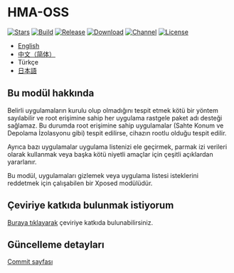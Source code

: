 # HMA-OSS

[![Stars](https://img.shields.io/github/stars/frknkrc44/HMA-OSS?label=Stars)](https://github.com/frknkrc44)
[![Build](https://img.shields.io/github/actions/workflow/status/frknkrc44/HMA-OSS/main.yml?branch=master&logo=github)](https://github.com/frknkrc44/HMA-OSS/actions)
[![Release](https://img.shields.io/github/v/release/frknkrc44/HMA-OSS?label=Release)](https://github.com/frknkrc44/HMA-OSS/releases/latest)
[![Download](https://img.shields.io/github/downloads/frknkrc44/HMA-OSS/total)](https://github.com/frknkrc44/HMA-OSS/releases/latest)
[![Channel](https://img.shields.io/badge/Telegram-Channel-blue.svg?logo=telegram)](https://t.me/aerathfuns)
[![License](https://img.shields.io/github/license/frknkrc44/HMA-OSS?label=License)](https://choosealicense.com/licenses/gpl-3.0/)

- [English](README.md)
- [中文（简体）](README_zh_CN.md)
- Türkçe
- [日本語](README_ja.md)

## Bu modül hakkında

Belirli uygulamaların kurulu olup olmadığını tespit etmek kötü bir yöntem sayılabilir ve root erişimine sahip her uygulama rastgele paket adı desteği sağlamaz. Bu durumda root erişimine sahip uygulamalar (Sahte Konum ve Depolama İzolasyonu gibi) tespit edilirse, cihazın rootlu olduğu tespit edilir.

Ayrıca bazı uygulamalar uygulama listenizi ele geçirmek, parmak izi verileri olarak kullanmak veya başka kötü niyetli amaçlar için çeşitli açıklardan yararlanır.

Bu modül, uygulamaları gizlemek veya uygulama listesi isteklerini reddetmek için çalışabilen bir Xposed modülüdür.

## Çeviriye katkıda bulunmak istiyorum
[Buraya tıklayarak](https://crowdin.com/project/frknkrc44-hma-oss) çeviriye katkıda bulunabilirsiniz. 

## Güncelleme detayları
[Commit sayfası](https://github.com/frknkrc44/HMA-OSS/commits)  
